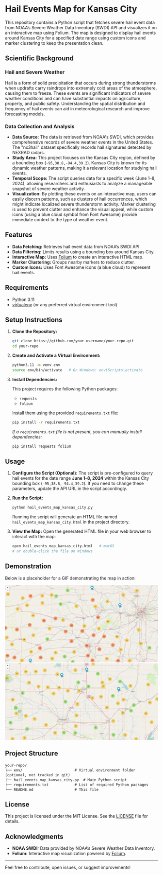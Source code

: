 # Hail Events Map for Kansas City

This repository contains a Python script that fetches severe hail event data from NOAA’s Severe Weather Data Inventory (SWDI) API and visualizes it on an interactive map using Folium. The map is designed to display hail events around Kansas City for a specified date range using custom icons and marker clustering to keep the presentation clean.

## Scientific Background

### Hail and Severe Weather

Hail is a form of solid precipitation that occurs during strong thunderstorms when updrafts carry raindrops into extremely cold areas of the atmosphere, causing them to freeze. These events are significant indicators of severe weather conditions and can have substantial impacts on agriculture, property, and public safety. Understanding the spatial distribution and frequency of hail events can aid in meteorological research and improve forecasting models.

### Data Collection and Analysis

- **Data Source:** The data is retrieved from NOAA's SWDI, which provides comprehensive records of severe weather events in the United States. The "nx3hail" dataset specifically records hail signatures detected by NEXRAD radars.
- **Study Area:** This project focuses on the Kansas City region, defined by a bounding box (`-95,38.8,-94.4,39.2`). Kansas City is known for its dynamic weather patterns, making it a relevant location for studying hail events.
- **Temporal Scope:** The script queries data for a specific week (June 1–8, 2024), allowing researchers and enthusiasts to analyze a manageable snapshot of severe weather activity.
- **Visualization:** By plotting these events on an interactive map, users can easily discern patterns, such as clusters of hail occurrences, which might indicate localized severe thunderstorm activity. Marker clustering is used to prevent clutter and enhance the visual appeal, while custom icons (using a blue cloud symbol from Font Awesome) provide immediate context to the type of weather event.

## Features

- **Data Fetching:** Retrieves hail event data from NOAA’s SWDI API.
- **Data Filtering:** Limits results using a bounding box around Kansas City.
- **Interactive Map:** Uses [Folium](https://python-visualization.github.io/folium/) to create an interactive HTML map.
- **Marker Clustering:** Groups nearby markers to reduce clutter.
- **Custom Icons:** Uses Font Awesome icons (a blue cloud) to represent hail events.

## Requirements

- Python 3.11
- [virtualenv](https://docs.python.org/3/library/venv.html) (or any preferred virtual environment tool)

## Setup Instructions

1. **Clone the Repository:**

   ```bash
   git clone https://github.com/your-username/your-repo.git
   cd your-repo
   ```

2. **Create and Activate a Virtual Environment:**

   ```bash
   python3.11 -m venv env
   source env/bin/activate   # On Windows: env\Scripts\activate
   ```

3. **Install Dependencies:**

   This project requires the following Python packages:

   - `requests`
   - `folium`

   Install them using the provided `requirements.txt` file:

   ```bash
   pip install -r requirements.txt
   ```

   _If a `requirements.txt` file is not present, you can manually install dependencies:_

   ```bash
   pip install requests folium
   ```

## Usage

1. **Configure the Script (Optional):**
   The script is pre-configured to query hail events for the date range **June 1–8, 2024** within the Kansas City bounding box (`-95,38.8,-94.4,39.2`). If you need to change these parameters, update the API URL in the script accordingly.

2. **Run the Script:**

   ```bash
   python hail_events_map_kansas_city.py
   ```

   Running the script will generate an HTML file named `hail_events_map_kansas_city.html` in the project directory.

3. **View the Map:**
   Open the generated HTML file in your web browser to interact with the map:

   ```bash
   open hail_events_map_kansas_city.html   # macOS
   # or double-click the file on Windows
   ```

## Demonstration

Below is a placeholder for a GIF demonstrating the map in action:

![Image 1](./image1.png)
![Image 2](./image2.png)

## Project Structure

```
your-repo/
├── env/                        # Virtual environment folder (optional, not tracked in git)
├── hail_events_map_kansas_city.py  # Main Python script
├── requirements.txt            # List of required Python packages
└── README.md                   # This file
```

## License

This project is licensed under the MIT License. See the [LICENSE](LICENSE) file for details.

## Acknowledgments

- **NOAA SWDI:** Data provided by NOAA’s Severe Weather Data Inventory.
- **Folium:** Interactive map visualization powered by [Folium](https://python-visualization.github.io/folium/).

---

Feel free to contribute, open issues, or suggest improvements!
